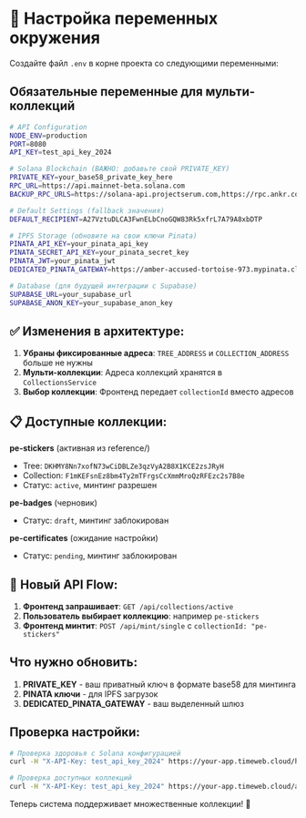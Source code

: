 # 🔧 Настройка переменных окружения

Создайте файл `.env` в корне проекта со следующими переменными:

## Обязательные переменные для мульти-коллекций

```bash
# API Configuration
NODE_ENV=production
PORT=8080
API_KEY=test_api_key_2024

# Solana Blockchain (ВАЖНО: добавьте свой PRIVATE_KEY)
PRIVATE_KEY=your_base58_private_key_here
RPC_URL=https://api.mainnet-beta.solana.com
BACKUP_RPC_URLS=https://solana-api.projectserum.com,https://rpc.ankr.com/solana

# Default Settings (fallback значения)
DEFAULT_RECIPIENT=A27VztuDLCA3FwnELbCnoGQW83Rk5xfrL7A79A8xbDTP

# IPFS Storage (обновите на свои ключи Pinata)
PINATA_API_KEY=your_pinata_api_key
PINATA_SECRET_API_KEY=your_pinata_secret_key
PINATA_JWT=your_pinata_jwt
DEDICATED_PINATA_GATEWAY=https://amber-accused-tortoise-973.mypinata.cloud

# Database (для будущей интеграции с Supabase)
SUPABASE_URL=your_supabase_url
SUPABASE_ANON_KEY=your_supabase_anon_key
```

## ✅ Изменения в архитектуре:

1. **Убраны фиксированные адреса**: `TREE_ADDRESS` и `COLLECTION_ADDRESS` больше не нужны
2. **Мульти-коллекции**: Адреса коллекций хранятся в `CollectionsService`
3. **Выбор коллекции**: Фронтенд передает `collectionId` вместо адресов

## 📋 Доступные коллекции:

**pe-stickers** (активная из reference/)
- Tree: `DKHMY8Nn7xofN73wCiDBLZe3qzVyA2B8X1KCE2zsJRyH`
- Collection: `F1mKEFsnEz8bm4Ty2mTFrgsCcXmmMroQzRFEzc2s7B8e`
- Статус: `active`, минтинг разрешен

**pe-badges** (черновик)
- Статус: `draft`, минтинг заблокирован

**pe-certificates** (ожидание настройки)
- Статус: `pending`, минтинг заблокирован

## 🔗 Новый API Flow:

1. **Фронтенд запрашивает**: `GET /api/collections/active`
2. **Пользователь выбирает коллекцию**: например `pe-stickers`
3. **Фронтенд минтит**: `POST /api/mint/single` с `collectionId: "pe-stickers"`

## Что нужно обновить:

1. **PRIVATE_KEY** - ваш приватный ключ в формате base58 для минтинга
2. **PINATA ключи** - для IPFS загрузок
3. **DEDICATED_PINATA_GATEWAY** - ваш выделенный шлюз

## Проверка настройки:

```bash
# Проверка здоровья с Solana конфигурацией
curl -H "X-API-Key: test_api_key_2024" https://your-app.timeweb.cloud/health/detailed

# Проверка доступных коллекций
curl -H "X-API-Key: test_api_key_2024" https://your-app.timeweb.cloud/api/collections/active
```

Теперь система поддерживает множественные коллекции! 🎉 